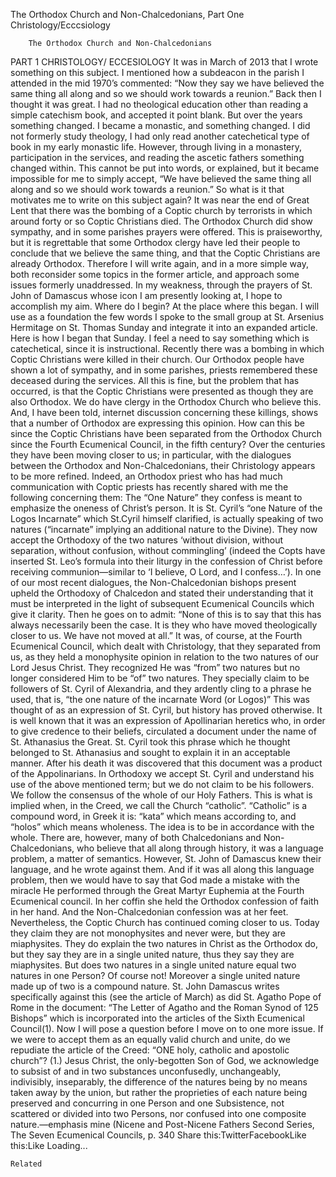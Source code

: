 The Orthodox Church and Non-Chalcedonians, Part One Christology/Ecccsiology

		The Orthodox Church and Non-Chalcedonians
PART 1 CHRISTOLOGY/ ECCESIOLOGY
It was in March of 2013 that I wrote something on this subject. I mentioned how a subdeacon in the parish I attended in the mid 1970’s commented: “Now they say we have believed the same thing all along and so we should work towards a reunion.” Back then I thought it was great. I had no theological education other than reading a simple catechism book, and accepted it point blank. But over the years something changed. I became a monastic, and something changed. I did not formerly study theology, I had only read another catechetical type of book in my early monastic life. However, through living in a monastery, participation in the services, and reading the ascetic fathers something changed within. This cannot be put into words, or explained, but it became impossible for me to simply accept, “We have believed the same thing all along and so we should work towards a reunion.”
So what is it that motivates me to write on this subject again? It was near the end of Great Lent that there was the bombing of a Coptic church by terrorists in which around forty or so Coptic Christians died. The Orthodox Church did show sympathy, and in some parishes prayers were offered. This is praiseworthy, but it is regrettable that some Orthodox clergy have led their people to conclude that we believe the same thing, and that the Coptic Christians are already Orthodox. Therefore I will write again, and in a more simple way, both reconsider some topics in the former article, and approach some issues formerly unaddressed. In my weakness, through the prayers of St. John of Damascus whose icon I am presently looking at, I hope to accomplish my aim.
Where do I begin? At the place where this began. I will use as a foundation the few words I spoke to the small group at St. Arsenius Hermitage on St. Thomas Sunday and integrate it into an expanded article. Here is how I began that Sunday.
I feel a need to say something which is catechetical, since it is instructional. Recently there was a bombing in which Coptic Christians were killed in their church. Our Orthodox people have shown a lot of sympathy, and in some parishes, priests remembered these deceased during the services. All this is fine, but the problem that has occurred, is that the Coptic Christians were presented as though they are also Orthodox. We do have clergy in the Orthodox Church who believe this. And, I have been told, internet discussion concerning these killings, shows that a number of Orthodox are expressing this opinion. How can this be since the Coptic Christians have been separated from the Orthodox Church since the Fourth Ecumenical Council, in the fifth century?
Over the centuries they have been moving closer to us; in particular, with the dialogues between the Orthodox and Non-Chalcedonians, their Christology appears to be more refined. Indeed, an Orthodox priest who has had much communication with Coptic priests has recently shared with me the following concerning them:
The “One Nature” they confess is meant to emphasize the oneness of Christ’s person. It is St. Cyril’s “one Nature of the Logos Incarnate” which St.Cyril himself clarified, is actually speaking of two natures (“incarnate” implying an additional nature to the Divine). They now accept the Orthodoxy of the two natures ‘without division, without separation, without confusion, without commingling’ (indeed the Copts have inserted St. Leo’s formula into their liturgy in the confession of Christ before receiving communion—similar to ‘I believe, O Lord, and I confess…’). In one of our most recent dialogues, the Non-Chalcedonian bishops present upheld the Orthodoxy of Chalcedon and stated their understanding that it must be interpreted in the light of subsequent Ecumenical Councils which give it clarity.
Then he goes on to admit: “None of this is to say that this has always necessarily been the case. It is they who have moved theologically closer to us. We have not moved at all.”
It was, of course, at the Fourth Ecumenical Council, which dealt with Christology, that they separated from us, as they held a monophysite opinion in relation to the two natures of our Lord Jesus Christ. They recognized He was “from” two natures but no longer considered Him to be “of” two natures. They specially claim to be followers of St. Cyril of Alexandria, and they ardently cling to a phrase he used, that is, “the one nature of the incarnate Word (or Logos)” This was thought of as an expression of St. Cyril, but history has proved otherwise. It is well known that it was an expression of Apollinarian heretics who, in order to give credence to their beliefs, circulated a document under the name of St. Athanasius the Great. St. Cyril took this phrase which he thought belonged to St. Athanasius and sought to explain it in an acceptable manner. After his death it was discovered that this document was a product of the Appolinarians. In Orthodoxy we accept St. Cyril and understand his use of the above mentioned term; but we do not claim to be his followers. We follow the consensus of the whole of our Holy Fathers. This is what is implied when, in the Creed, we call the Church “catholic”. “Catholic” is a compound word, in Greek it is: “kata” which means according to, and “holos” which means wholeness. The idea is to be in accordance with the whole.
There are, however, many of both Chalcedonians and Non-Chalcedonians, who believe that all along through history, it was a language problem, a matter of semantics. However, St. John of Damascus knew their language, and he wrote against them. And if it was all along this language problem, then we would have to say that God made a mistake with the miracle He performed through the Great Martyr Euphemia at the Fourth Ecumenical council. In her coffin she held the Orthodox confession of faith in her hand. And the Non-Chalcedonian confession was at her feet.
Nevertheless, the Coptic Church has continued coming closer to us. Today they claim they are not monophysites and never were, but they are miaphysites. They do explain the two natures in Christ as the Orthodox do, but they say they are in a single united nature, thus they say they are miaphysites. But does two natures in a single united nature equal two natures in one Person? Of course not! Moreover a single united nature made up of two is a compound nature. St. John Damascus writes specifically against this (see the article of March) as did St. Agatho Pope of Rome in the document: “The Letter of Agatho and the Roman Synod of 125 Bishops” which is incorporated into the articles of the Sixth Ecumenical Council(1). Now I will pose a question before I move on to one more issue. If we were to accept them as an equally valid church and unite, do we repudiate the article of the Creed: “ONE holy, catholic and apostolic church”?
(1.) Jesus Christ, the only-begotten Son of God, we acknowledge to subsist of and in two substances unconfusedly, unchangeably, indivisibly, inseparably, the difference of the natures being by no means taken away by the union, but rather the proprieties of each nature being preserved and concurring in one Person and one Subsistence, not scattered or divided into two Persons, nor confused into one composite nature.—emphasis mine (Nicene and Post-Nicene Fathers Second Series, The Seven Ecumenical Councils, p. 340
Share this:TwitterFacebookLike this:Like Loading...

	Related
			